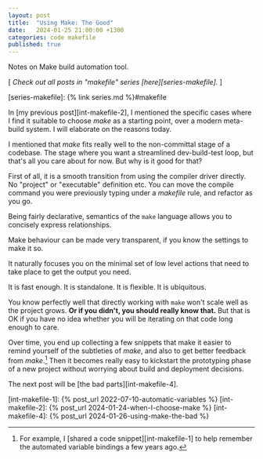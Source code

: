 ```yaml
---
layout: post
title:  "Using Make: The Good"
date:   2024-01-25 21:00:00 +1300
categories: code makefile
published: true
---
```


Notes on Make build automation tool.

[ *Check out all posts in "makefile" series [here][series-makefile].* ]

[series-makefile]: {% link series.md %}#makefile

In [my previous post][int-makefile-2], I mentioned the specific cases where I find it suitable to choose *make* as a starting point, over a modern meta-build system. I will elaborate on the reasons today.

I mentioned that *make* fits really well to the non-committal stage of a codebase. The stage where you want a streamlined dev-build-test loop, but that's all you care about for now. But why is it good for that?

First of all, it is a smooth transition from using the compiler driver directly. No "project" or "executable" definition etc. You can move the compile command you were previously typing under a *makefile* rule, and refactor as you go.

Being fairly declarative, semantics of the `make` language allows you to concisely express relationships.

Make behaviour can be made very transparent, if you know the settings to make it so.

It naturally focuses you on the minimal set of low level actions that need to take place to get the output you need.

It is fast enough. It is standalone. It is flexible. It is ubiquitous.

You know perfectly well that directly working with `make` won't scale well as the project grows. **Or if you didn't, you should really know that.** But that is OK if you have no idea whether you will be iterating on that code long enough to care.

Over time, you end up collecting a few snippets that make it easier to remind yourself of the subtleties of *make*, and also to get better feedback from *make*.[^1] Then it becomes really easy to kickstart the prototyping phase of a new project without worrying about build and deployment decisions. 

[^1]: For example, I [shared a code snippet][int-makefile-1] to help remember the automated variable bindings a few years ago.

The next post will be [the bad parts][int-makefile-4].

[int-makefile-1]: {% post_url 2022-07-10-automatic-variables %}
[int-makefile-2]: {% post_url 2024-01-24-when-I-choose-make %}
[int-makefile-4]: {% post_url 2024-01-26-using-make-the-bad %}
